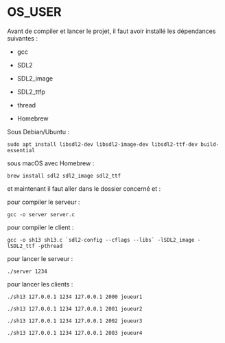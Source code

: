 # OS_USER
Avant de compiler et lancer le projet, il faut avoir installé les dépendances suivantes :

- gcc

- SDL2

- SDL2_image

- SDL2_ttfp

- thread

- Homebrew

Sous Debian/Ubuntu :

```sudo apt install libsdl2-dev libsdl2-image-dev libsdl2-ttf-dev build-essential```

sous macOS avec Homebrew :

```brew install sdl2 sdl2_image sdl2_ttf```

et maintenant il faut aller dans le dossier concerné et :

pour compiler le serveur :

```gcc -o server server.c```

pour compiler le client : 

```gcc -o sh13 sh13.c `sdl2-config --cflags --libs` -lSDL2_image -lSDL2_ttf -pthread```


pour lancer le serveur : 

```./server 1234```

pour lancer les clients : 

```./sh13 127.0.0.1 1234 127.0.0.1 2000 joueur1```

```./sh13 127.0.0.1 1234 127.0.0.1 2001 joueur2```

```./sh13 127.0.0.1 1234 127.0.0.1 2002 joueur3```

```./sh13 127.0.0.1 1234 127.0.0.1 2003 joueur4```

